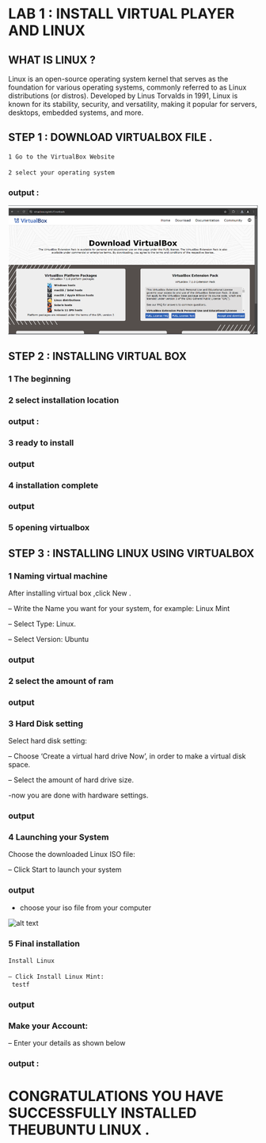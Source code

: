 # LAB 1 : INSTALL VIRTUAL PLAYER AND LINUX

## WHAT IS LINUX ?
Linux is an open-source operating system kernel that serves as the
foundation for various operating systems, commonly referred to as
Linux distributions (or distros). Developed by Linus Torvalds in
1991, Linux is known for its stability, security, and versatility,
making it popular for servers, desktops, embedded systems, and
more.
## STEP 1 : DOWNLOAD VIRTUALBOX FILE .

    1 Go to the VirtualBox Website

    2 select your operating system
### output :
![Image](<Screenshot from 2025-09-05 10-52-12.png>)

## STEP 2 : INSTALLING VIRTUAL BOX
    
 ### 1 The beginning

 ### 2 select installation location
 ### output :

 ### 3 ready to install
### output 
 ### 4 installation complete 
### output 

 ### 5 opening virtualbox
###
## STEP 3 : INSTALLING LINUX USING VIRTUALBOX
### 1 Naming virtual machine

   After installing virtual box ,click New .

   – Write the Name you want for your system, for example: Linux Mint

   – Select Type: Linux.

   – Select Version: Ubuntu
   ### output
### 2 select the amount of ram
### output 

### 3 Hard Disk setting
  Select hard disk setting:

  – Choose ‘Create a virtual hard drive Now’, in order to make a virtual disk space.

  – Select the amount of hard drive size.

  -now you are done with hardware settings.

 ### output 
### 4 Launching your System

   Choose the downloaded Linux ISO file:

   – Click Start to launch your system

### output 

  - choose your iso file from your computer

   ![alt text](images/img16.png)
### 5 Final installation

    Install Linux

    – Click Install Linux Mint:
     testf
### output 

### Make your Account:

– Enter your details as shown below
### output :

# CONGRATULATIONS YOU HAVE SUCCESSFULLY INSTALLED THEUBUNTU LINUX .